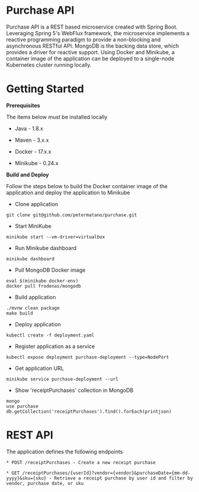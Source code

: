 # Purchase API
Purchase API is a REST based microservice created with Spring Boot. Leveraging Spring 5's WebFlux framework, the microservice 
implements a reactive programming paradigm to provide a non-blocking and asynchronous RESTful API. MongoDB is the backing 
data store, which provides a driver for reactive support. Using Docker and Minikube, a container image of the application 
can be deployed to a single-node Kubernetes cluster running locally.  


# Getting Started
**Prerequisites**

The items below must be installed locally

* Java - 1.8.x

* Maven - 3.x.x

* Docker - 17.x.x

* Minikube - 0.24.x

**Build and Deploy** 

Follow the steps below to build the Docker container image of the application and deploy the application to Minikube

* Clone application
``` 
git clone git@github.com/petermatano/purchase.git
```

* Start MiniKube
```
minikube start --vm-driver=virtualbox
```

* Run Minikube dashboard
```
minikube dashboard
```

* Pull MongoDB Docker image
```
eval $(minikube docker-env)
docker pull frodenas/mongodb
```

* Build application
```
./mvnw clean package
make build
```

* Deploy application
```
kubectl create -f deployment.yaml
```

* Register application as a service
```
kubectl expose deployment purchase-deployment --type=NodePort
```

* Get application URL
```
minikube service purchase-deployment --url
```

* Show 'receiptPurchases' collection in MongoDB
```
mongo
use purchase
db.getCollection('receiptPurchases').find().forEach(printjson)
```

# REST API
The application defines the following endpoints
```
* POST /receiptPurchases - Create a new receipt purchase

* GET /receiptPurchases/{userId}?vendor={vendor}&purchaseDate={mm-dd-yyyy}&sku={sku} - Retrieve a receipt purchase by user id and filter by vendor, purchase date, or sku
```
